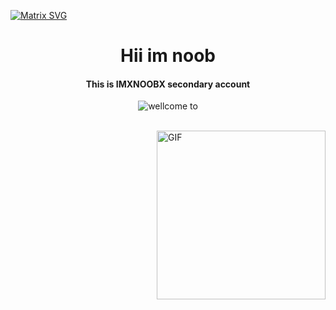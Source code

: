 [![Matrix SVG](https://raw.githubusercontent.com/rodrigograca31/rodrigograca31/master/matrix.svg)](https://www.youtube.com/watch?v=dQw4w9WgXcQ) 
<p>
  <h1 align="center"><b>Hii im noob</b></h1>
</p>

<p>
  <h4 align="center"><b>This is IMXNOOBX secondary account</b></h4>
</p>

<p align="center">
    <img align="center" alt="wellcome to" src="https://gpvc.arturio.dev/ITSXNOOBX" />
</p>

<br>

<img align="right" height="270px" alt="GIF" src="https://camo.githubusercontent.com/f5063eca77400ff666dbecd8e484df1dfdc186465a29a588c98bb8fbc381dff2/68747470733a2f2f75706c6f6164732d73736c2e776562666c6f772e636f6d2f3539613739393830646432333739303030313633303134652f3562396666616665393831396538653362396664316566655f436f7a7943616c5f4368726973253237732532306d6f6465253230312e676966" />

<br>
